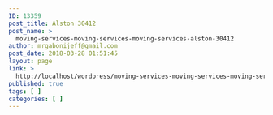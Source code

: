 ```yaml
---
ID: 13359
post_title: Alston 30412
post_name: >
  moving-services-moving-services-moving-services-alston-30412
author: mrgabonijeff@gmail.com
post_date: 2018-03-28 01:51:45
layout: page
link: >
  http://localhost/wordpress/moving-services-moving-services-moving-services-alston-30412/
published: true
tags: [ ]
categories: [ ]
---
```

